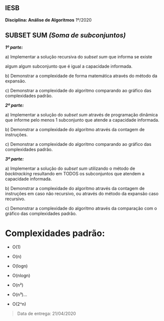 ## IESB
**Disciplina: Análise de Algoritmos**
1º/2020
## SUBSET SUM *(Soma de subconjuntos)*
  

 ***1º parte:***

a) Implementar a solução recursiva do *subset sum* que informa se existe

algum algum subconjunto que é igual a capacidade informada.

b) Demonstrar a complexidade de forma matemática através do método da expansão.

c) Demonstrar a complexidade do algoritmo comparando ao gráfico das complexidades padrão.

 ***2º parte:***

a) Implementar a solução do *subset sum* através de programação dinâmica que informe pelo menos 1 subconjunto que atende a capacidade informada.

b) Demonstrar a complexidade do algoritmo através da contagem de instruções.

c) Demonstrar a complexidade do algoritmo comparando ao gráfico das complexidades padrão.

 ***3º parte:***

a) Implementar a solução do *subset sum* utilizando o método de *backtracking* resultando em TODOS os subconjuntos que atendem a capacidade informada.

b) Demonstrar a complexidade do algoritmo através da contagem de instruções em caso não recursivo, ou através do método da expansão caso recursivo.

c) Demonstrar a complexidade do algoritmo através da comparação com o gráfico das complexidades padrão.

# Complexidades padrão:

 - O(1)

 - O(n)

 - O(logn)

 - O(nlogn)

 - O(n²)

 - O(n³)...

 - O(2^n)

> Data de entrega: 21/04/2020
